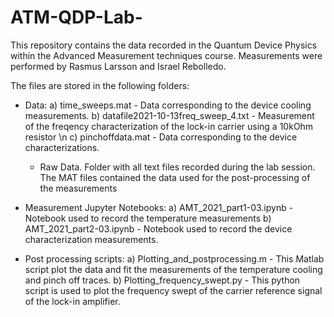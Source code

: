 # ATM-QDP-Lab-
This repository contains the data recorded in the Quantum Device Physics within the Advanced Measurement techniques course. Measurements were performed by Rasmus Larsson and Israel Rebolledo. 

The files are stored in the following folders: 

- Data: 
    a)  time_sweeps.mat - Data corresponding to the device cooling measurements.
    b)  datafile2021-10-13freq_sweep_4.txt  - Measurement of the freqency characterization of the lock-in carrier using a 10kOhm resistor \n
    c)  pinchoffdata.mat - Data corresponding to the device characterizations. 
    - Raw Data. Folder with all text files recorded during the lab session. The MAT files contained the data used for the post-processing of the measurements 
    
- Measurement Jupyter Notebooks:
    a) AMT_2021_part1-03.ipynb - Notebook used to record the temperature measurements 
    b) AMT_2021_part2-03.ipynb - Notebook used to record the device characterization measurements. 
    
 - Post processing scripts: 
    a) Plotting_and_postprocessing.m - This Matlab script plot the data and fit the measurements of the temperature cooling and pinch off traces. 
    b) Plotting_frequency_swept.py - This python script is used to plot the frequency swept of the carrier reference signal of the lock-in amplifier. 
